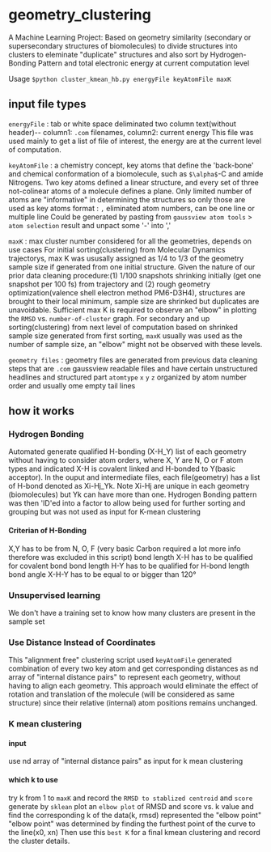# geometry_clustering
A Machine Learning Project: Based on geometry similarity (secondary or supersecondary structures of biomolecules) to divide structures into clusters to eleminate "duplicate" structures and also sort by Hydrogen-Bonding Pattern and total electronic energy at current computation level

Usage `$python cluster_kmean_hb.py energyFile keyAtomFile maxK`

## input file types
`energyFile` : tab or white space deliminated two column text(without header)-- column1: `.com` filenames, column2: current energy
  This file was used mainly to get a list of file of interest, the energy are at the current level of computation.
  
`keyAtomFile` : a chemistry concept, key atoms that define the 'back-bone' and chemical conformation of a biomolecule, such as `$\alpha$`-C and amide Nitrogens. Two key atoms defined a linear structure, and every set of three not-colinear atoms of a molecule defines a plane.
  Only limited number of atoms are "informative" in determining the structures so only those are used as key atoms
  format : `,` eliminated atom numbers, can be one line or multiple line
  Could be generated by pasting from `gaussview atom tools` > `atom selection` result and unpact some '-' into ','

`maxK` : max cluster number considered for all the geometries, depends on use cases
  For initial sorting(clustering) from Molecular Dynamics trajectorys, max K was ususally assigned as 1/4 to 1/3 of the geometry sample size if generated from one initial structure. Given the nature of our prior data cleaning procedure:(1) 1/100 snapshots shrinking initially (get one snapshot per 100 fs) from trajectory and (2) rough geometry optimization(valence shell electron method PM6-D3H4), structures are brought to their local minimum, sample size are shrinked but duplicates are unavoidable. Sufficient max K is required to observe an "elbow" in plotting the `RMSD` vs. `number-of-cluster` graph. 
  For secondary and up sorting(clustering) from next level of computation based on shrinked sample size generated from first sorting, `maxK` usually was used as the number of sample size, an "elbow" might not be observed with these levels.
  
`geometry files` : geometry files are generated from previous data cleaning steps that are `.com` gaussview readable files and have certain unstructured headlines and structured part `atomtype` `x` `y` `z` organized by atom number order and usually ome empty tail lines

## how it works
### Hydrogen Bonding
Automated generate qualified H-bonding (X-H_Y) list of each geometry without having to consider atom orders, where X, Y are N, O or F atom types and indicated X-H is covalent linked and H-bonded to Y(basic acceptor). In the ouput and intermediate files, each file(geometry) has a list of H-bond denoted as Xi-Hj_Yk. Note Xi-Hj are unique in each geometry (biomolecules) but Yk can have more than one. 
Hydrogen Bonding pattern was then 'ID'ed into a factor to allow being used for further sorting and grouping but was not used as input for K-mean clustering
#### Criterian of H-Bonding
X,Y has to be from N, O, F (very basic Carbon required a lot more info therefore was excluded in this script)
bond length X-H has to be qualified for covalent bond
bond length H-Y has to be qualified for H-bond length
bond angle X-H-Y has to be equal to or bigger than 120&deg;

### Unsupervised learning
We don't have a training set to know how many clusters are present in the sample set

### Use Distance Instead of Coordinates
This "alignment free" clustering script used `keyAtomFile` generated combination of every two key atom and get corresponding distances as nd array of "internal distance pairs" to represent each geometry, without having to align each geometry.
This approach would eliminate the effect of rotation and translation of the molecule (will be considered as same structure) since their relative (internal) atom positions remains unchanged.

### K mean clustering
#### input
use nd array of "internal distance pairs" as input for k mean clustering 
#### which k to use
try k from 1 to `maxK` and record the `RMSD to stablized centroid` and `score` generate by `sklean`
plot an `elbow plot` of RMSD and score vs. k value and find the corresponding k of the data(k, rmsd) represented the "elbow point"
"elbow point" was determined by finding the furthest point of the curve to the line(x0, xn)
Then use this `best K` for a final kmean clustering and record the cluster details.

